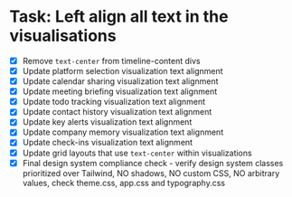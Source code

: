 # Task: Left align all text in the visualisations

- [x] Remove `text-center` from timeline-content divs
- [x] Update platform selection visualization text alignment
- [x] Update calendar sharing visualization text alignment  
- [x] Update meeting briefing visualization text alignment
- [x] Update todo tracking visualization text alignment
- [x] Update contact history visualization text alignment
- [x] Update key alerts visualization text alignment
- [x] Update company memory visualization text alignment
- [x] Update check-ins visualization text alignment
- [x] Update grid layouts that use `text-center` within visualizations
- [x] Final design system compliance check - verify design system classes prioritized over Tailwind, NO shadows, NO custom CSS, NO arbitrary values, check theme.css, app.css and typography.css